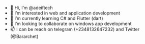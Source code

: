 - 👋 Hi, I’m @adeiftech
- 👀 I’m interested in web and application development
- 🌱 I’m currently learning C# and Flutter (dart)
- 💞️ I’m looking to collaborate on windows app development
- 📫 I can be reach on telegram (+2348132647232) and Twitter (@Bararchet)

<!---
adeiftech/adeiftech is a ✨ special ✨ repository because its `README.md` (this file) appears on your GitHub profile.
You can click the Preview link to take a look at your changes.
--->

